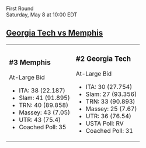 First Round  
Saturday, May 8 at 10:00 EDT
## [Georgia Tech vs Memphis](https://www.ncaa.com/game/5833387) 

<table><tr><td>  

### #3 Memphis  

At-Large Bid  
- ITA: 38 (22.187)  
- Slam: 41 (91.895)  
- TRN: 40 (89.858)  
- Massey: 43 (7.05)  
- UTR: 43 (75.4)  
- Coached Poll: 35  

</td><td>  

### #2 Georgia Tech  

At-Large Bid  
- ITA: 30 (27.754)  
- Slam: 27 (93.356)  
- TRN: 33 (90.893)  
- Massey: 25 (7.67)  
- UTR: 36 (76.54)  
- USTA Poll: RV  
- Coached Poll: 31  

</td></tr></table>  